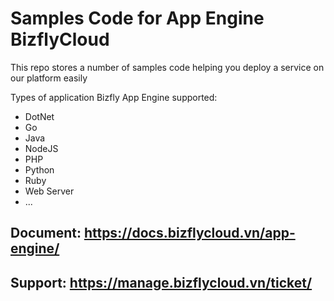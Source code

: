 # Samples Code for App Engine BizflyCloud

This repo stores a number of samples code helping you deploy a service on our platform easily

Types of application Bizfly App Engine supported:
* DotNet
* Go
* Java
* NodeJS
* PHP
* Python
* Ruby
* Web Server
* ...


## Document: https://docs.bizflycloud.vn/app-engine/
## Support: https://manage.bizflycloud.vn/ticket/
